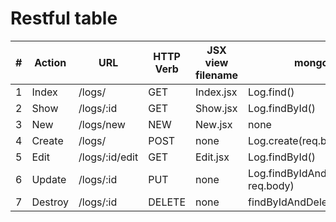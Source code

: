 
# Restful table

| # | Action | URL | HTTP Verb | JSX view filename | mongoose method|
|---|--------|-----|-----------|-------------------|----------------|
| 1 | Index  | /logs/| GET | Index.jsx|Log.find()|
|2| Show|/logs/:id | GET|Show.jsx | Log.findById()|
|3| New | /logs/new | NEW | New.jsx | none|
|4|Create| /logs/ | POST | none | Log.create(req.body)|
|5|Edit | /logs/:id/edit| GET| Edit.jsx | Log.findById()|
|6|Update|/logs/:id | PUT | none |Log.findByIdAndUpdate(req.params.id, req.body)|
|7| Destroy | /logs/:id | DELETE | none | findByIdAndDelete(req.params.id)|